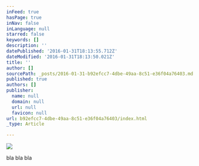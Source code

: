 ```yaml
---
inFeed: true
hasPage: true
inNav: false
inLanguage: null
starred: false
keywords: []
description: ''
datePublished: '2016-01-31T18:13:55.712Z'
dateModified: '2016-01-31T18:13:50.021Z'
title: ''
author: []
sourcePath: _posts/2016-01-31-b92efcc7-4dbe-49aa-8c51-e36f04a76403.md
published: true
authors: []
publisher:
  name: null
  domain: null
  url: null
  favicon: null
url: b92efcc7-4dbe-49aa-8c51-e36f04a76403/index.html
_type: Article

---
```

![](https://the-grid-user-content.s3-us-west-2.amazonaws.com/95fb8f97-bfe3-4d41-b5b8-e521159cfe38.jpg)

bla bla bla